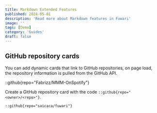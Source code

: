 ```yaml
---
title: Markdown Extended Features
published: 2024-05-01
description: 'Read more about Markdown features in Fuwari'
image: ''
tags: [Demo]
category: 'Guides'
draft: false 
---
```


## GitHub repository cards
You can add dynamic cards that link to GitHub repositories, on page load, the repository information is pulled from the GitHub API. 

::github{repo="Fabrizz/MMM-OnSpotify"}

Create a GitHub repository card with the code `::github{repo="<owner>/<repo>"}`.

```markdown
::github{repo="saicaca/fuwari"}
```

